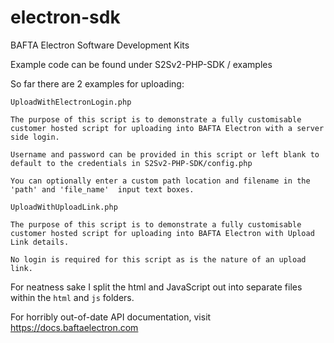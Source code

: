 # electron-sdk
BAFTA Electron Software Development Kits

Example code can be found under S2Sv2-PHP-SDK / examples

So far there are 2 examples for uploading:

`UploadWithElectronLogin.php`
```
The purpose of this script is to demonstrate a fully customisable customer hosted script for uploading into BAFTA Electron with a server side login.

Username and password can be provided in this script or left blank to default to the credentials in S2Sv2-PHP-SDK/config.php
		
You can optionally enter a custom path location and filename in the 'path' and 'file_name'	input text boxes.
```

`UploadWithUploadLink.php`
```
The purpose of this script is to demonstrate a fully customisable customer hosted script for uploading into BAFTA Electron with Upload Link details.

No login is required for this script as is the nature of an upload link.
```

For neatness sake I split the html and JavaScript out into separate files within the `html` and `js` folders.

For horribly out-of-date API documentation, visit https://docs.baftaelectron.com
